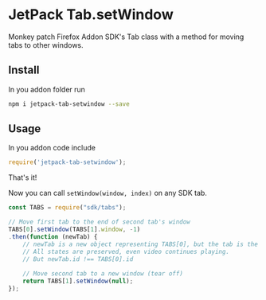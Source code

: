 # JetPack Tab.setWindow

Monkey patch Firefox Addon SDK's Tab class with a method for moving tabs to other windows.

## Install

In you addon folder run

```sh
npm i jetpack-tab-setwindow --save
```

## Usage

In you addon code include

```js
require('jetpack-tab-setwindow');
```

That's it! 

Now you can call `setWindow(window, index)` on any SDK tab.


```js
const TABS = require("sdk/tabs");

// Move first tab to the end of second tab's window
TABS[0].setWindow(TABS[1].window, -1)
.then(function (newTab) {
    // newTab is a new object representing TABS[0], but the tab is the same! 
    // All states are preserved, even video continues playing.
    // But newTab.id !== TABS[0].id
    
    // Move second tab to a new window (tear off)
    return TABS[1].setWindow(null);
});

```


